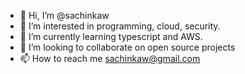 - 👋 Hi, I’m @sachinkaw
- 👀 I’m interested in programming, cloud, security.
- 🌱 I’m currently learning typescript and AWS.
- 💞️ I’m looking to collaborate on open source projects
- 📫 How to reach me sachinkaw@gmail.com

<!---
sachinkaw/sachinkaw is a ✨ special ✨ repository because its `README.md` (this file) appears on your GitHub profile.
You can click the Preview link to take a look at your changes.
--->

